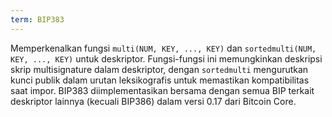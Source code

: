 ```yaml
---
term: BIP383
---
```


Memperkenalkan fungsi `multi(NUM, KEY, ..., KEY)` dan `sortedmulti(NUM, KEY, ..., KEY)` untuk deskriptor. Fungsi-fungsi ini memungkinkan deskripsi skrip multisignature dalam deskriptor, dengan `sortedmulti` mengurutkan kunci publik dalam urutan leksikografis untuk memastikan kompatibilitas saat impor. BIP383 diimplementasikan bersama dengan semua BIP terkait deskriptor lainnya (kecuali BIP386) dalam versi 0.17 dari Bitcoin Core.